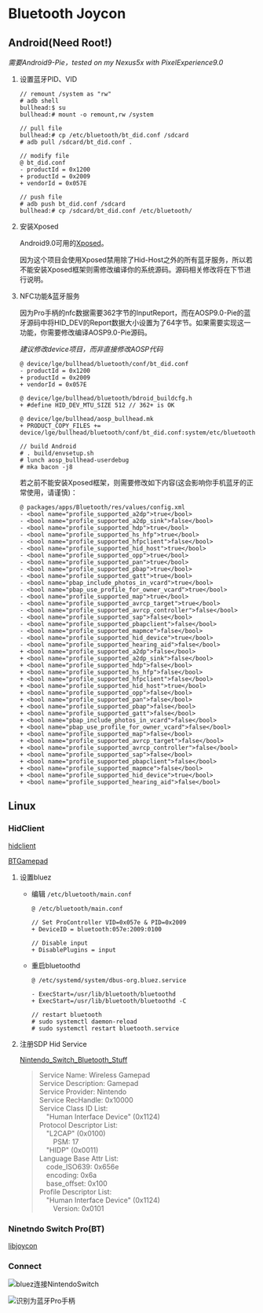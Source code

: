 # Bluetooth Joycon

## Android(Need Root!)

*需要Android9-Pie，tested on my Nexus5x with PixelExperience9.0*

1. 设置蓝牙PID、VID
    ```
    // remount /system as "rw"
    # adb shell
    bullhead:$ su
    bullhead:# mount -o remount,rw /system
    
    // pull file
    bullhead:# cp /etc/bluetooth/bt_did.conf /sdcard
    # adb pull /sdcard/bt_did.conf .
    
    // modify file
    @ bt_did.conf
    - productId = 0x1200
    + productId = 0x2009
    + vendorId = 0x057E
    
    // push file
    # adb push bt_did.conf /sdcard
    bullhead:# cp /sdcard/bt_did.conf /etc/bluetooth/ 
    ```
    
2. 安装Xposed

    Android9.0可用的[Xposed](https://github.com/ElderDrivers/EdXposed)。
    
    因为这个项目会使用Xposed禁用除了Hid-Host之外的所有蓝牙服务，所以若不能安装Xposed框架则需修改编译你的系统源码。源码相关修改将在下节进行说明。
    
    
3. NFC功能&蓝牙服务

    因为Pro手柄的nfc数据需要362字节的InputReport，而在AOSP9.0-Pie的蓝牙源码中将HID_DEV的Report数据大小设置为了64字节。如果需要实现这一功能，你需要修改编译AOSP9.0-Pie源码。
    
    *建议修改device项目，而非直接修改AOSP代码*
    
    ```
    @ device/lge/bullhead/bluetooth/conf/bt_did.conf
    - productId = 0x1200
    + productId = 0x2009
    + vendorId = 0x057E
    
    @ device/lge/bullhead/bluetooth/bdroid_buildcfg.h
    + #define HID_DEV_MTU_SIZE 512 // 362+ is OK
    
    @ device/lge/bullhead/aosp_bullhead.mk
    + PRODUCT_COPY_FILES += device/lge/bullhead/bluetooth/conf/bt_did.conf:system/etc/bluetooth/bt_did.conf
    
    // build Android
    # . build/envsetup.sh
    # lunch aosp_bullhead-userdebug
    # mka bacon -j8
    ```
    
    若之前不能安装Xposed框架，则需要修改如下内容(这会影响你手机蓝牙的正常使用，请谨慎)：
    ```
    @ packages/apps/Bluetooth/res/values/config.xml
    - <bool name="profile_supported_a2dp">true</bool>
    - <bool name="profile_supported_a2dp_sink">false</bool>
    - <bool name="profile_supported_hdp">true</bool>
    - <bool name="profile_supported_hs_hfp">true</bool>
    - <bool name="profile_supported_hfpclient">false</bool>
    - <bool name="profile_supported_hid_host">true</bool>
    - <bool name="profile_supported_opp">true</bool>
    - <bool name="profile_supported_pan">true</bool>
    - <bool name="profile_supported_pbap">true</bool>
    - <bool name="profile_supported_gatt">true</bool>
    - <bool name="pbap_include_photos_in_vcard">true</bool>
    - <bool name="pbap_use_profile_for_owner_vcard">true</bool>
    - <bool name="profile_supported_map">true</bool>
    - <bool name="profile_supported_avrcp_target">true</bool>
    - <bool name="profile_supported_avrcp_controller">false</bool>
    - <bool name="profile_supported_sap">false</bool>
    - <bool name="profile_supported_pbapclient">false</bool>
    - <bool name="profile_supported_mapmce">false</bool>
    - <bool name="profile_supported_hid_device">true</bool>
    - <bool name="profile_supported_hearing_aid">false</bool>
    + <bool name="profile_supported_a2dp">false</bool>
    + <bool name="profile_supported_a2dp_sink">false</bool>
    + <bool name="profile_supported_hdp">false</bool>
    + <bool name="profile_supported_hs_hfp">false</bool>
    + <bool name="profile_supported_hfpclient">false</bool>
    + <bool name="profile_supported_hid_host">true</bool>
    + <bool name="profile_supported_opp">false</bool>
    + <bool name="profile_supported_pan">false</bool>
    + <bool name="profile_supported_pbap">false</bool>
    + <bool name="profile_supported_gatt">false</bool>
    + <bool name="pbap_include_photos_in_vcard">false</bool>
    + <bool name="pbap_use_profile_for_owner_vcard">false</bool>
    + <bool name="profile_supported_map">false</bool>
    + <bool name="profile_supported_avrcp_target">false</bool>
    + <bool name="profile_supported_avrcp_controller">false</bool>
    + <bool name="profile_supported_sap">false</bool>
    + <bool name="profile_supported_pbapclient">false</bool>
    + <bool name="profile_supported_mapmce">false</bool>
    + <bool name="profile_supported_hid_device">true</bool>
    + <bool name="profile_supported_hearing_aid">false</bool>
    ```
    

## Linux


### HidClient
    
[hidclient](https://github.com/benizi/hidclient)

[BTGamepad](https://github.com/007durgesh219/BTGamepad)

1. 设置bluez
    - 编辑 `/etc/bluetooth/main.conf`
    
        ```
        @ /etc/bluetooth/main.conf  
        
        // Set ProController VID=0x057e & PID=0x2009
        + DeviceID = bluetooth:057e:2009:0100
        
        // Disable input
        + DisablePlugins = input
        ```
        
    - 重启bluetoothd
        
        ```
        @ /etc/systemd/system/dbus-org.bluez.service 
        
        - ExecStart=/usr/lib/bluetooth/bluetoothd
        + ExecStart=/usr/lib/bluetooth/bluetoothd -C
        
        // restart bluetooth
        # sudo systemctl daemon-reload
        # sudo systemctl restart bluetooth.service
        ```
        
 2. 注册SDP Hid Service
 
    [Nintendo_Switch_Bluetooth_Stuff](https://github.com/qsypoq/Nintendo_Switch_Bluetooth_Stuff)
    
    >   Service Name: Wireless Gamepad  
        Service Description: Gamepad  
        Service Provider: Nintendo  
        Service RecHandle: 0x10000  
        Service Class ID List:  
        &emsp;"Human Interface Device" (0x1124)  
        Protocol Descriptor List:  
        &emsp;"L2CAP" (0x0100)  
        &emsp;&emsp;PSM: 17  
        &emsp;"HIDP" (0x0011)  
        Language Base Attr List:  
        &emsp;code_ISO639: 0x656e  
        &emsp;encoding:    0x6a  
        &emsp;base_offset: 0x100  
        Profile Descriptor List:  
        &emsp;"Human Interface Device" (0x1124)  
        &emsp;&emsp;Version: 0x0101 

### Ninetndo Switch Pro(BT)
 
[libjoycon]()     

### Connect

![bluez连接NintendoSwitch](https://github.com/mumumusuc/BT-NS-ProController/blob/master/images/bt-pro.png)

![识别为蓝牙Pro手柄](https://github.com/mumumusuc/BT-NS-ProController/blob/master/images/sample.jpg)



